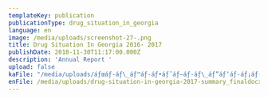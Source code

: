 ```yaml
---
templateKey: publication
publicationType: drug_situation_in_georgia
language: en
image: /media/uploads/screenshot-27-.png
title: Drug Situation In Georgia 2016- 2017
publishDate: 2018-11-30T11:17:00.000Z
description: 'Annual Report '
upload: false
kaFile: "/media/uploads/áƒœáƒ-áƒ\_áƒ™áƒ-áƒ•áƒ˜áƒ—áƒ-áƒ\_áƒ”áƒ‘áƒ-áƒ¡áƒ-áƒ¥áƒ-áƒ\_áƒ—áƒ•áƒ”áƒšáƒ-áƒ¨áƒ˜-2016-2017.pdf"
enFile: /media/uploads/drug-situation-in-georgia-2017-summary_finaldocx.pdf
---
```


